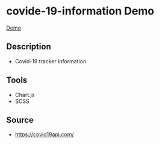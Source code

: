 # covide-19-information Demo
[Demo](https://ted808387.github.io/covide-19-information/)

## Description
- Covid-19 tracker information

## Tools
- Chart.js
- SCSS

## Source
- https://covid19api.com/
